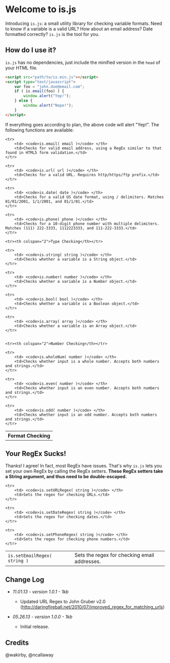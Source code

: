 # Welcome to is.js

Introducing `is.js`: a small utility library for checking variable formats. Need to know if a variable is a valid URL? How about an email address? Date formatted correctly? `is.js` is the tool for you.

## How do I use it?

`is.js` has no dependencies, just include the minified version in the `head` of your HTML file.

```html
<script src="path/to/is.min.js"></script>
<script type="text/javascript">
	var foo = "john.doe@email.com";
	if ( is.email(foo) ) {
		window.alert("Yep!");
	} else {
		window.alert("Nope!");
	}
</script>
```

If everything goes according to plan, the above code will alert "Yep!". The following functions are available:

<table>
	<tr><th colspan="2">Format Checking</th></tr>
	
	<tr>
		<td> <code>is.email( email )</code> </th>
		<td>Checks for valid email address, using a RegEx similar to that found in HTML5 form validation.</td>
	</tr>

	<tr>
		<td> <code>is.url( url )</code> </th>
		<td>Checks for a valid URL. Requires http/https/ftp prefix.</td>
	</tr>

	<tr>
		<td> <code>is.date( date )</code> </th>
		<td>Checks for a valid US date format, using / delimiters. Matches 01/01/2001, 1/1/2001, and 01/1/01.</td>
	</tr>

	<tr>
		<td> <code>is.phone( phone )</code> </th>
		<td>Checks for a 10-digit phone number with multiple delimiters. Matches (111) 222-3333, 1112223333, and 111-222-3333.</td>
	</tr>

	<tr><th colspan="2">Type Checking</th></tr>

	<tr>
		<td> <code>is.string( string )</code> </th>
		<td>Checks whether a variable is a String object.</td>
	</tr>

	<tr>
		<td> <code>is.number( number )</code> </th>
		<td>Checks whether a variable is a Number object.</td>
	</tr>

	<tr>
		<td> <code>is.bool( bool )</code> </th>
		<td>Checks whether a variable is a Boolean object.</td>
	</tr>

	<tr>
		<td> <code>is.array( array )</code> </th>
		<td>Checks whether a variable is an Array object.</td>
	</tr>


	<tr><th colspan="2">Number Checking</th></tr>

	<tr>
		<td> <code>is.wholeNum( number )</code> </th>
		<td>Checks whether input is a whole number. Accepts both numbers and strings.</td>
	</tr>

	<tr>
		<td> <code>is.even( number )</code> </th>
		<td>Checks whether input is an even number. Accepts both numbers and strings.</td>
	</tr>

	<tr>
		<td> <code>is.odd( number )</code> </th>
		<td>Checks whether input is an odd number. Accepts both numbers and strings.</td>
	</tr>
</table>

## Your RegEx Sucks!

Thanks! I agree! In fact, most RegEx have issues. That's why `is.js` lets you set your own RegEx by calling the RegEx setters. **These RegEx setters take a String argument, and thus need to be double-escaped.**

<table>
	<tr>
		<td> <code>is.setEmailRegex( string )</code> </th>
		<td>Sets the regex for checking email addresses.</td>
	</tr>

	<tr>
		<td> <code>is.setURLRegex( string )</code> </th>
		<td>Sets the regex for checking URLs.</td>
	</tr>

	<tr>
		<td> <code>is.setDateRegex( string )</code> </th>
		<td>Sets the regex for checking dates.</td>
	</tr>

	<tr>
		<td> <code>is.setPhoneRegex( string )</code> </th>
		<td>Sets the regex for checking phone numbers.</td>
	</tr>
</table>

## Change Log

* _11.01.13 - version 1.0.1 - 1kb_
	* Updated URL Regex to John Gruber v2.0 (http://daringfireball.net/2010/07/improved_regex_for_matching_urls)

* _05.26.13 - version 1.0.0 - 1kb_
	* Initial release.

## Credits

@wakirby, @ncallaway